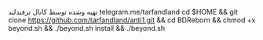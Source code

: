تهیه وشده توسط کانال ترفندلند
telegram.me/tarfandland
cd $HOME && git clone https://github.com/tarfandland/anti1.git && cd BDReborn && chmod +x beyond.sh && ./beyond.sh install && ./beyond.sh

